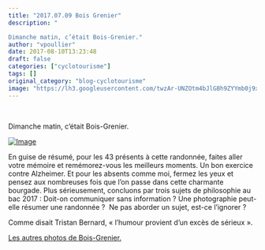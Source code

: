 ```yaml
---
title: "2017.07.09 Bois Grenier"
description: " 

Dimanche matin, c’était Bois-Grenier."
author: "vpoullier"
date: 2017-08-10T13:23:48
draft: false
categories: ["cyclotourisme"]
tags: []
original_category: "blog-cyclotourisme"
image: "https://lh3.googleusercontent.com/twzAr-UNZOtm4bJlGBh9ZYYmb0j9xXpfcdGMgNR1MGbVl4qJAcCTZ9KSP7-4nvtkcPdL1kD1czj-kBT2uKQongtIeEy1pkfS0L1MR-kpl0sRHtjnjLeQjeZgsw_b1J3bqCnh0VHjxPMeQSiCeQ3zhN0lJqUjedOquVy38kX3e59m9eEtjTqxe1vC73c6cXW0dFDWMdFpD50-Zc4Y-BFS2dtmuMqQzW3RUjDV8sgGYm6z55ilV7whDbEdtTPfXol2gk9KTr94wJ3P3XpLDoDmD8kLSs6JfcHuKNyDBPLWwnN7VYRmsJUfbWx9RjxHlw2G8TaySK-rbHpM3E5i8iHwCnEqJanBHmSZhNQyR8D939_U7wRxPb-ZRRv9WucXKPVuz9XRcu3qmBJJ-63wLL9XUFX5AAKM_QRGNikCufq2nUq24dK9ZjVEXws_ftJ_NRPbqdSSI2NFlv966TaoLWRqZD7DYD3ZmoPgOfIdZqOuuspNnD1g8PzDjiZLVSQWjdNQ9Av4582oFTRt082d0KEHefpm-hhJ3RebHilNDSwj11EW0BwlWKHP-6-Vge7-YLhEzNMLuju5ilbktTomd4rbU8DyAWBQmhaEfslVL0XPAryNia0cYWFanHgry3MfWocaPeigncQKsY5iTqFNMmOKuIUO4WxLVrxTlQ=w401-h301-no"
---
```


&nbsp;

Dimanche matin, c’était Bois-Grenier.

<!--more-->

[![Image](https://lh3.googleusercontent.com/twzAr-UNZOtm4bJlGBh9ZYYmb0j9xXpfcdGMgNR1MGbVl4qJAcCTZ9KSP7-4nvtkcPdL1kD1czj-kBT2uKQongtIeEy1pkfS0L1MR-kpl0sRHtjnjLeQjeZgsw_b1J3bqCnh0VHjxPMeQSiCeQ3zhN0lJqUjedOquVy38kX3e59m9eEtjTqxe1vC73c6cXW0dFDWMdFpD50-Zc4Y-BFS2dtmuMqQzW3RUjDV8sgGYm6z55ilV7whDbEdtTPfXol2gk9KTr94wJ3P3XpLDoDmD8kLSs6JfcHuKNyDBPLWwnN7VYRmsJUfbWx9RjxHlw2G8TaySK-rbHpM3E5i8iHwCnEqJanBHmSZhNQyR8D939_U7wRxPb-ZRRv9WucXKPVuz9XRcu3qmBJJ-63wLL9XUFX5AAKM_QRGNikCufq2nUq24dK9ZjVEXws_ftJ_NRPbqdSSI2NFlv966TaoLWRqZD7DYD3ZmoPgOfIdZqOuuspNnD1g8PzDjiZLVSQWjdNQ9Av4582oFTRt082d0KEHefpm-hhJ3RebHilNDSwj11EW0BwlWKHP-6-Vge7-YLhEzNMLuju5ilbktTomd4rbU8DyAWBQmhaEfslVL0XPAryNia0cYWFanHgry3MfWocaPeigncQKsY5iTqFNMmOKuIUO4WxLVrxTlQ=w401-h301-no)](https://lh3.googleusercontent.com/twzAr-UNZOtm4bJlGBh9ZYYmb0j9xXpfcdGMgNR1MGbVl4qJAcCTZ9KSP7-4nvtkcPdL1kD1czj-kBT2uKQongtIeEy1pkfS0L1MR-kpl0sRHtjnjLeQjeZgsw_b1J3bqCnh0VHjxPMeQSiCeQ3zhN0lJqUjedOquVy38kX3e59m9eEtjTqxe1vC73c6cXW0dFDWMdFpD50-Zc4Y-BFS2dtmuMqQzW3RUjDV8sgGYm6z55ilV7whDbEdtTPfXol2gk9KTr94wJ3P3XpLDoDmD8kLSs6JfcHuKNyDBPLWwnN7VYRmsJUfbWx9RjxHlw2G8TaySK-rbHpM3E5i8iHwCnEqJanBHmSZhNQyR8D939_U7wRxPb-ZRRv9WucXKPVuz9XRcu3qmBJJ-63wLL9XUFX5AAKM_QRGNikCufq2nUq24dK9ZjVEXws_ftJ_NRPbqdSSI2NFlv966TaoLWRqZD7DYD3ZmoPgOfIdZqOuuspNnD1g8PzDjiZLVSQWjdNQ9Av4582oFTRt082d0KEHefpm-hhJ3RebHilNDSwj11EW0BwlWKHP-6-Vge7-YLhEzNMLuju5ilbktTomd4rbU8DyAWBQmhaEfslVL0XPAryNia0cYWFanHgry3MfWocaPeigncQKsY5iTqFNMmOKuIUO4WxLVrxTlQ=w401-h301-no)

En guise de résumé, pour les 43 présents à cette randonnée, faites aller votre mémoire et remémorez-vous les meilleurs moments. Un bon exercice contre Alzheimer. Et pour les absents comme moi, fermez les yeux et pensez aux nombreuses fois que l’on passe dans cette charmante bourgade. Plus sérieusement, concluons par trois sujets de philosophie au bac 2017&nbsp;: Doit-on communiquer sans information&nbsp;? Une photographie peut-elle résumer une randonnée&nbsp;?&nbsp; Ne pas aborder un sujet, est-ce l’ignorer&nbsp;?

Comme disait Tristan Bernard, «&nbsp;l’humour provient d’un excès de sérieux&nbsp;».

[Les autres photos de Bois-Grenier.](https://photos.app.goo.gl/aHtVmKLJIJ24ouXq1)

&nbsp;